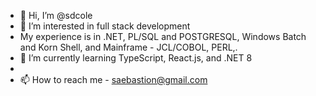 - 👋 Hi, I’m @sdcole
- 👀 I’m interested in full stack development
- My experience is in .NET, PL/SQL and POSTGRESQL, Windows Batch and Korn Shell, and Mainframe - JCL/COBOL, PERL,.
- 🌱 I’m currently learning TypeScript, React.js, and .NET 8
-  
- 📫 How to reach me - saebastion@gmail.com


